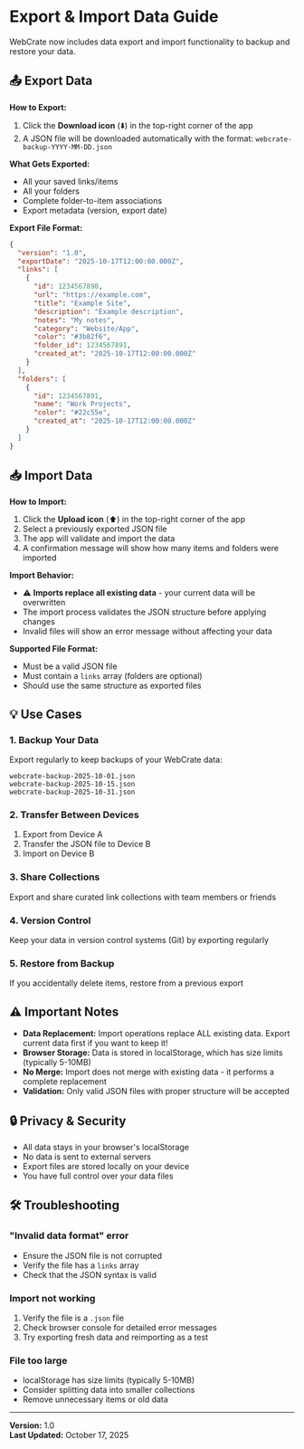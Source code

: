# Export & Import Data Guide

WebCrate now includes data export and import functionality to backup and restore your data.

## 📤 Export Data

**How to Export:**

1. Click the **Download icon** (⬇️) in the top-right corner of the app
2. A JSON file will be downloaded automatically with the format: `webcrate-backup-YYYY-MM-DD.json`

**What Gets Exported:**

- All your saved links/items
- All your folders
- Complete folder-to-item associations
- Export metadata (version, export date)

**Export File Format:**

```json
{
  "version": "1.0",
  "exportDate": "2025-10-17T12:00:00.000Z",
  "links": [
    {
      "id": 1234567890,
      "url": "https://example.com",
      "title": "Example Site",
      "description": "Example description",
      "notes": "My notes",
      "category": "Website/App",
      "color": "#3b82f6",
      "folder_id": 1234567891,
      "created_at": "2025-10-17T12:00:00.000Z"
    }
  ],
  "folders": [
    {
      "id": 1234567891,
      "name": "Work Projects",
      "color": "#22c55e",
      "created_at": "2025-10-17T12:00:00.000Z"
    }
  ]
}
```

## 📥 Import Data

**How to Import:**

1. Click the **Upload icon** (⬆️) in the top-right corner of the app
2. Select a previously exported JSON file
3. The app will validate and import the data
4. A confirmation message will show how many items and folders were imported

**Import Behavior:**

- ⚠️ **Imports replace all existing data** - your current data will be overwritten
- The import process validates the JSON structure before applying changes
- Invalid files will show an error message without affecting your data

**Supported File Format:**

- Must be a valid JSON file
- Must contain a `links` array (folders are optional)
- Should use the same structure as exported files

## 💡 Use Cases

### 1. **Backup Your Data**

Export regularly to keep backups of your WebCrate data:

```
webcrate-backup-2025-10-01.json
webcrate-backup-2025-10-15.json
webcrate-backup-2025-10-31.json
```

### 2. **Transfer Between Devices**

1. Export from Device A
2. Transfer the JSON file to Device B
3. Import on Device B

### 3. **Share Collections**

Export and share curated link collections with team members or friends

### 4. **Version Control**

Keep your data in version control systems (Git) by exporting regularly

### 5. **Restore from Backup**

If you accidentally delete items, restore from a previous export

## ⚠️ Important Notes

- **Data Replacement:** Import operations replace ALL existing data. Export current data first if you want to keep it!
- **Browser Storage:** Data is stored in localStorage, which has size limits (typically 5-10MB)
- **No Merge:** Import does not merge with existing data - it performs a complete replacement
- **Validation:** Only valid JSON files with proper structure will be accepted

## 🔒 Privacy & Security

- All data stays in your browser's localStorage
- No data is sent to external servers
- Export files are stored locally on your device
- You have full control over your data files

## 🛠️ Troubleshooting

### "Invalid data format" error

- Ensure the JSON file is not corrupted
- Verify the file has a `links` array
- Check that the JSON syntax is valid

### Import not working

1. Verify the file is a `.json` file
2. Check browser console for detailed error messages
3. Try exporting fresh data and reimporting as a test

### File too large

- localStorage has size limits (typically 5-10MB)
- Consider splitting data into smaller collections
- Remove unnecessary items or old data

---

**Version:** 1.0  
**Last Updated:** October 17, 2025
